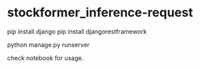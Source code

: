 # stockformer_inference-request

pip install django
pip install djangorestframework

python manage.py runserver

check notebook for usage.
